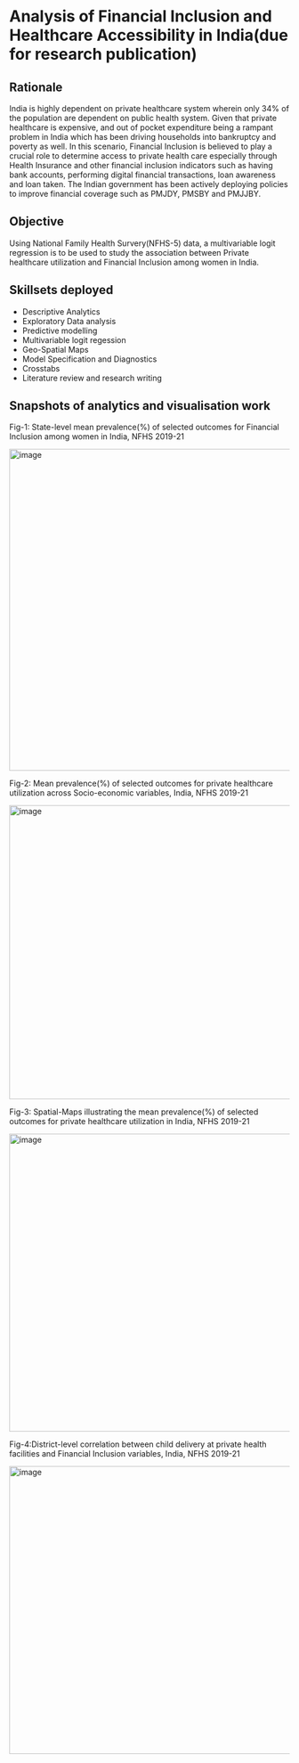 # Analysis of Financial Inclusion and Healthcare Accessibility in India(due for research publication)
## Rationale
India is highly dependent on private healthcare system wherein only 34% of the population are dependent on public health system. Given that private healthcare is expensive, and out of pocket expenditure being a rampant problem in India which has been driving households into bankruptcy and poverty as well. In this scenario, Financial Inclusion is believed to play a crucial role to determine access to private health care especially through Health Insurance and other financial inclusion indicators such as having bank accounts, performing digital financial transactions, loan awareness and loan taken. The Indian government has been actively deploying policies to improve financial coverage such as PMJDY, PMSBY and PMJJBY.

## Objective
 Using National Family Health Survery(NFHS-5) data, a multivariable logit regression is to be used to study the association between Private healthcare utilization and Financial Inclusion among women in India.

 ## Skillsets deployed
 - Descriptive Analytics
 - Exploratory Data analysis
 - Predictive modelling
 - Multivariable logit regession
 - Geo-Spatial Maps
 - Model Specification and Diagnostics
 - Crosstabs
 - Literature review and research writing

## Snapshots of analytics and visualisation work
Fig-1: State-level mean prevalence(%) of selected outcomes for Financial Inclusion among women in India, NFHS 2019-21

   <img width="578" alt="image" src="https://github.com/kasidonepalli/Financial-Inclusion-and-Healthcare-Accessibility/assets/136610679/501c367e-9a50-49f7-a964-d6327f05269e">

Fig-2: Mean prevalence(%) of selected outcomes for private healthcare utilization across Socio-economic variables, India, NFHS 2019-21

  <img width="528" alt="image" src="https://github.com/kasidonepalli/Financial-Inclusion-and-Healthcare-Accessibility/assets/136610679/682cd420-2345-4313-90ea-a509720a205c">

Fig-3: Spatial-Maps illustrating the mean prevalence(%) of selected outcomes for private healthcare utilization in India, NFHS 2019-21

  <img width="535" alt="image" src="https://github.com/kasidonepalli/Financial-Inclusion-and-Healthcare-Accessibility/assets/136610679/0084af91-ae0a-410c-accb-5ccbacc069f5">

Fig-4:District-level correlation between child delivery at private health facilities and Financial Inclusion variables, India, NFHS 2019-21

<img width="517" alt="image" src="https://github.com/kasidonepalli/Financial-Inclusion-and-Healthcare-Accessibility/assets/136610679/d9e37023-b48a-402f-aa6b-9f2b4cad22b1">

   
   
